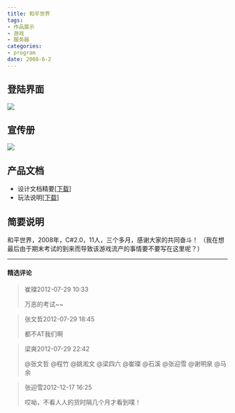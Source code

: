 ```yaml
---
title: 和平世界
tags:
- 作品展示
- 游戏
- 服务器
categories:
- program
date: 2008-6-2
---
```


登陆界面
-----------------

![](pwlogin.jpg)

宣传册
-----------------

![](5.jpg)

产品文档
-----------------

* 设计文档精要\[[下载](pwdoc.pdf)\]
* 玩法说明\[[下载](pwmanual.pdf)\]


简要说明
-----------------
和平世界，2008年，C#2.0，11人，三个多月，感谢大家的共同奋斗！
（我在想最后由于期末考试的到来而导致该游戏流产的事情要不要写在这里呢？）


---
#### 精选评论

> 崔璨2012-07-29 10:33
>
> 万恶的考试~~

> 张文哲2012-07-29 18:45
>
> 都不AT我们啊

> 梁爽2012-07-29 22:42
>
> @张文哲  @程竹  @姚淞文 @梁四六  @崔璨  @石溪  @张迎雪  @谢明泉 @马余 

> 张迎雪2012-12-17 16:25
>
> 哎呦，不看人人的货时隔几个月才看到噗！
